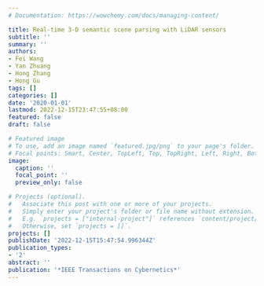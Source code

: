 ```yaml
---
# Documentation: https://wowchemy.com/docs/managing-content/

title: Real-time 3-D semantic scene parsing with LiDAR sensors
subtitle: ''
summary: ''
authors:
- Fei Wang
- Yan Zhuang
- Hong Zhang
- Hong Gu
tags: []
categories: []
date: '2020-01-01'
lastmod: 2022-12-15T23:47:55+08:00
featured: false
draft: false

# Featured image
# To use, add an image named `featured.jpg/png` to your page's folder.
# Focal points: Smart, Center, TopLeft, Top, TopRight, Left, Right, BottomLeft, Bottom, BottomRight.
image:
  caption: ''
  focal_point: ''
  preview_only: false

# Projects (optional).
#   Associate this post with one or more of your projects.
#   Simply enter your project's folder or file name without extension.
#   E.g. `projects = ["internal-project"]` references `content/project/deep-learning/index.md`.
#   Otherwise, set `projects = []`.
projects: []
publishDate: '2022-12-15T15:47:54.996344Z'
publication_types:
- '2'
abstract: ''
publication: '*IEEE Transactions on Cybernetics*'
---
```

